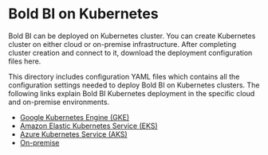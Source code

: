 # Bold BI on Kubernetes

Bold BI can be deployed on Kubernetes cluster. You can create Kubernetes cluster on either cloud or on-premise infrastructure. After completing cluster creation and connect to it, download the deployment configuration files here.

This directory includes configuration YAML files which contains all the configuration settings needed to deploy Bold BI on Kubernetes clusters. The following links explain Bold BI Kubernetes deployment in the specific cloud and on-premise environments.
    
* [Google Kubernetes Engine (GKE)](../docs/google-gke)
* [Amazon Elastic Kubernetes Service (EKS)](../docs/microsoft-aks)
* [Azure Kubernetes Service (AKS)](../docs/amazon-eks)
* [On-premise](../docs/on-premise)

